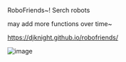 RoboFriends~!
Serch robots

may add more functions over time~

https://djknight.github.io/robofriends/

![image](https://user-images.githubusercontent.com/24589212/172307316-6323a8e5-ba89-4d62-8fcc-31edc3c09989.png)
